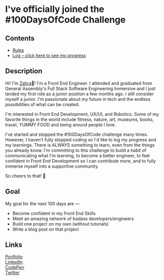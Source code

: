 # I've officially joined the #100DaysOfCode Challenge

## Contents
* [Rules](rules.md)
* [Log – click here to see my progress](log/)

## Description

Hi! I'm [Zahra](https://zahrakhadijha.com/):star_struck:! I'm a Front End Engineer. I attended and graduated from General Assembly's Full Stack Software Engineering Immersive and I just landed my first role as a junior position a few months ago. I still consider myself a junior. I'm passionate about my future in tech and the endless possibilities of what can be created. 

I'm interested in Front End Development, UX/UI, and Robotics. Some of my favorite things in the world include fitness, nature, art, museums, books, travel, YUMMY FOOD and being around people I love.

I've started and stopped the #100DaysOfCode challenge many times. However, I haven't fully stopped coding so I'd like to log my progress and my learnings. There is ALWAYS something to learn, even from the things you already know. I'm committing to this challenge to build a habit of communicating what I'm learning, to become a better engineer, to feel confident in Front End Development so I can contribute more, and to fully immerse myself into a supportive community. 


So cheers to that! :clinking_glasses:

## Goal

My goal for the next 100 days are — 

* Become confident in my Front End Skills
* Meet an amazing network of badass developers/engineers
* Build one project on my own (without tutorials)
* Write a blog post on that project

## Links

[Portfolio](https://zahrakhadijha.com/)<br>
[LinkedIn](https://www.linkedin.com/in/zahra-khan-01/) <br>
[CodePen](https://codepen.io/zahrakhadijha)<br>
[Twitter](https://twitter.com/zahrakhadijha)







